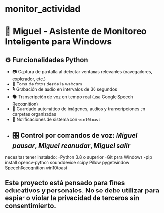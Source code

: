 # monitor_actividad
# 🧠 Miguel - Asistente de Monitoreo Inteligente para Windows
## ⚙️ Funcionalidades  Python

- 📷 Captura de pantalla al detectar ventanas relevantes (navegadores, explorador, etc.)
- 🎥 Toma de fotos desde la webcam
- 🎙️ Grabación de audio en intervalos de 30 segundos
- 🗣️ Transcripción de voz en tiempo real (usa Google Speech Recognition)
- 📁 Guardado automático de imágenes, audios y transcripciones en carpetas organizadas
- 🔔 Notificaciones de sistema con `win10toast`
- 🎛️ Control por comandos de voz: *Miguel pausar*, *Miguel reanudar*, *Miguel salir*
  ----------------------------------------------------------
 necesitas tener instalado:
-Python 3.8 o superior
-Git para Windows
-pip install opencv-python sounddevice scipy Pillow pygetwindow SpeechRecognition win10toast


Este proyecto está pensado para fines educativos y personales. No se debe utilizar para espiar o violar la privacidad de terceros sin consentimiento.
-----------------------------------------------------------------------------------------------------------------------------------------------------

